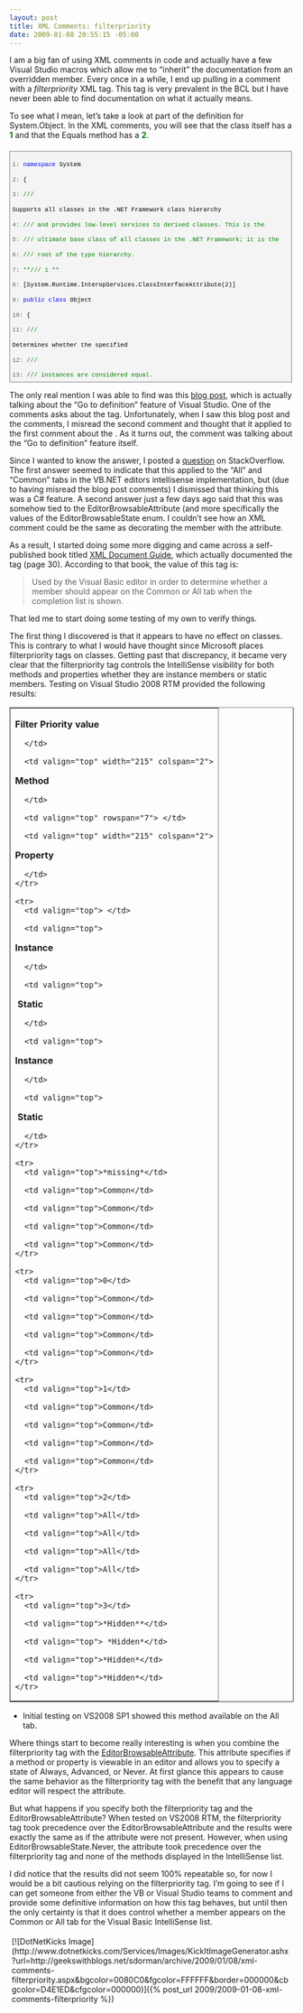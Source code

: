 ```yaml
---
layout: post
title: XML Comments: filterpriority
date: 2009-01-08 20:55:15 -05:00
---
```


I am a big fan of using XML comments in code and actually have a few Visual Studio macros which allow me to “inherit” the documentation from an overridden member. Every once in a while, I end up pulling in a comment with a *filterpriority* XML tag. This tag is very prevalent in the BCL but I have never been able to find documentation on what it actually means.

To see what I mean, let’s take a look at part of the definition for System.Object. In the XML comments, you will see that the class itself has a <span style="color: #008000">**<filterpriority>1</filterpriority>**</span> and that the Equals method has a <span style="color: #008000">**<filterpriority>2</filterpriority>**</span>.
  <div style="border-bottom: gray 1px solid; border-left: gray 1px solid; padding-bottom: 4px; line-height: 12pt; background-color: #f4f4f4; margin: 20px 0px 10px; padding-left: 4px; width: 97.5%; padding-right: 4px; font-family: consolas, 'Courier New', courier, monospace; height: 402px; max-height: 400px; font-size: 8pt; overflow: auto; border-top: gray 1px solid; cursor: text; border-right: gray 1px solid; padding-top: 4px">   <div style="border-bottom-style: none; padding-bottom: 0px; line-height: 12pt; border-right-style: none; background-color: #f4f4f4; padding-left: 0px; width: 100%; padding-right: 0px; font-family: consolas, 'Courier New', courier, monospace; border-top-style: none; color: black; font-size: 8pt; border-left-style: none; overflow: visible; padding-top: 0px">     

<span style="color: #606060">   1:</span> <span style="color: #0000ff">namespace</span> System   

<span style="color: #606060">   2:</span>  {

<span style="color: #606060">   3:</span>      <span style="color: #008000">/// <summary>Supports all classes in the .NET Framework class hierarchy </span>

<span style="color: #606060">   4:</span>      <span style="color: #008000">/// and provides low-level services to derived classes. This is the </span>

<span style="color: #606060">   5:</span>      <span style="color: #008000">/// ultimate base class of all classes in the .NET Framework; it is the</span>

<span style="color: #606060">   6:</span>      <span style="color: #008000">/// root of the type hierarchy.</summary></span>

<span style="color: #606060">   7:</span>      <span style="color: #008000">**/// <filterpriority>1</filterpriority> **</span>

<span style="color: #606060">   8:</span>      [System.Runtime.InteropServices.ClassInterfaceAttribute(2)]

<span style="color: #606060">   9:</span>      <span style="color: #0000ff">public</span> <span style="color: #0000ff">class</span> Object    

<span style="color: #606060">  10:</span>      {    

<span style="color: #606060">  11:</span>          <span style="color: #008000">/// <summary>Determines whether the specified </span>

<span style="color: #606060">  12:</span>          <span style="color: #008000">/// <see cref="T:System.Object" /> </span>

<span style="color: #606060">  13:</span>          <span style="color: #008000">/// instances are considered equal.</summary>  </span>

<span style="color: #606060">  14:</span>          <span style="color: #008000">/// <returns>true if objA is the same instance as objB or</span>

<span style="color: #606060">  15:</span>          <span style="color: #008000">/// if both are null</span>

<span style="color: #606060">  16:</span>          <span style="color: #008000">/// references or if objA.Equals(objB) returns true; </span>

<span style="color: #606060">  17:</span>          <span style="color: #008000">/// otherwise, false.</returns></span>

<span style="color: #606060">  18:</span>          <span style="color: #008000">/// <param name="objB">The second <see cref="T:System.Object" /> </span>

<span style="color: #606060">  19:</span>          <span style="color: #008000">/// to compare. </param></span>

<span style="color: #606060">  20:</span>          <span style="color: #008000">/// <param name="objA">The first <see cref="T:System.Object" /> </span>

<span style="color: #606060">  21:</span>          <span style="color: #008000">/// to compare. </param></span>

<span style="color: #606060">  22:</span>          <span style="color: #008000">**/// <filterpriority>2</filterpriority>**</span>

<span style="color: #606060">  23:</span>          <span style="color: #0000ff">public</span> <span style="color: #0000ff">static</span> <span style="color: #0000ff">bool</span> Equals(<span style="color: #0000ff">object</span> objA, <span style="color: #0000ff">object</span> objB);

<span style="color: #606060">  24:</span>       }

<span style="color: #606060">  25:</span>   }

  </div>
</div>



The only real mention I was able to find was this [blog post](http://blogs.msdn.com/mitchw/archive/2004/07/03/172689.aspx), which is actually talking about the “Go to definition” feature of Visual Studio. One of the comments asks about the <filterpriority> tag. Unfortunately, when I saw this blog post and the comments, I misread the second comment and thought that it applied to the first comment about the <filterpriority>. As it turns out, the comment was talking about the “Go to definition” feature itself.

Since I wanted to know the answer, I posted a [question](http://stackoverflow.com/questions/281355/what-does-the-filterpriority-tag-in-an-xml-comment-do) on StackOverflow. The first answer seemed to indicate that this applied to the “All” and “Common” tabs in the VB.NET editors intellisense implementation, but (due to having misread the blog post comments) I dismissed that thinking this was a C# feature. A second answer just a few days ago said that this was somehow tied to the EditorBrowsableAttribute (and more specifically the values of the EditorBrowsableState enum. I couldn’t see how an XML comment could be the same as decorating the member with the attribute.

As a result, I started doing some more digging and came across a self-published book titled [XML Document Guide](http://issuu.com/pchew/docs/xml_document_guide/31), which actually documented the <filterpriority> tag (page 30). According to that book, the value of this tag is:

> Used by the Visual Basic editor in order to determine whether a member should appear on the Common or All tab when the completion list is shown.

That led me to start doing some testing of my own to verify things. 

The first thing I discovered is that it appears to have no effect on classes. This is contrary to what I would have thought since Microsoft places filterpriority tags on classes. Getting past that discrepancy, it became very clear that the filterpriority tag controls the IntelliSense visibility for both methods and properties whether they are instance members or static members. Testing on Visual Studio 2008 RTM provided the following results:



<table border="1" cellspacing="0" cellpadding="2"><tbody>
    <tr>
      <td valign="top">
        

**Filter Priority value**

      </td>

      <td valign="top" width="215" colspan="2">
        

**Method**

      </td>

      <td valign="top" rowspan="7"> </td>

      <td valign="top" width="215" colspan="2">
        

**Property**

      </td>
    </tr>

    <tr>
      <td valign="top"> </td>

      <td valign="top">
        

**Instance**

      </td>

      <td valign="top">
        

 **Static**

      </td>

      <td valign="top">
        

**Instance**

      </td>

      <td valign="top">
        

 **Static**

      </td>
    </tr>

    <tr>
      <td valign="top">*missing*</td>

      <td valign="top">Common</td>

      <td valign="top">Common</td>

      <td valign="top">Common</td>

      <td valign="top">Common</td>
    </tr>

    <tr>
      <td valign="top">0</td>

      <td valign="top">Common</td>

      <td valign="top">Common</td>

      <td valign="top">Common</td>

      <td valign="top">Common</td>
    </tr>

    <tr>
      <td valign="top">1</td>

      <td valign="top">Common</td>

      <td valign="top">Common</td>

      <td valign="top">Common</td>

      <td valign="top">Common</td>
    </tr>

    <tr>
      <td valign="top">2</td>

      <td valign="top">All</td>

      <td valign="top">All</td>

      <td valign="top">All</td>

      <td valign="top">All</td>
    </tr>

    <tr>
      <td valign="top">3</td>

      <td valign="top">*Hidden**</td>

      <td valign="top"> *Hidden*</td>

      <td valign="top">*Hidden*</td>

      <td valign="top">*Hidden*</td>
    </tr>
  </tbody></table>



* Initial testing on VS2008 SP1 showed this method available on the All tab.

Where things start to become really interesting is when you combine the filterpriority tag with the [EditorBrowsableAttribute](http://msdn2.microsoft.com/8a045wyx.aspx "EditorBrowsableAttribute Class"). This attribute specifies if a method or property is viewable in an editor and allows you to specify a state of Always, Advanced, or Never. At first glance this appears to cause the same behavior as the filterpriority tag with the benefit that any language editor will respect the attribute.

But what happens if you specify both the filterpriority tag and the EditorBrowsableAttribute? When tested on VS2008 RTM, the filterpriority tag took precedence over the EditorBrowsableAttribute and the results were exactly the same as if the attribute were not present. However, when using EditorBrowsableState.Never, the attribute took precedence over the filterpriority tag and none of the methods displayed in the IntelliSense list.

I did notice that the results did not seem 100% repeatable so, for now I would be a bit cautious relying on the filterpriority tag. I’m going to see if I can get someone from either the VB or Visual Studio teams to comment and provide some definitive information on how this tag behaves, but until then the only certainty is that it does control whether a member appears on the Common or All tab for the Visual Basic IntelliSense list.
<div class="wlWriterHeaderFooter" style="text-align:left; margin:0px; padding:4px 4px 4px 4px;">[![DotNetKicks Image](http://www.dotnetkicks.com/Services/Images/KickItImageGenerator.ashx?url=http://geekswithblogs.net/sdorman/archive/2009/01/08/xml-comments-filterpriority.aspx&bgcolor=0080C0&fgcolor=FFFFFF&border=000000&cbgcolor=D4E1ED&cfgcolor=000000)]({% post_url 2009/2009-01-08-xml-comments-filterpriority %})</div>
